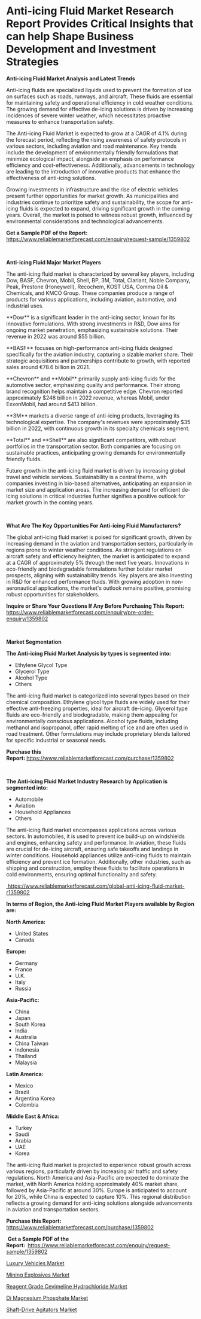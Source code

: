 <p><h1>Anti-icing Fluid Market Research Report Provides Critical Insights that can help Shape Business Development and Investment Strategies</h1></p><p><strong>Anti-icing Fluid Market Analysis and Latest Trends</strong></p>
<p><p>Anti-icing fluids are specialized liquids used to prevent the formation of ice on surfaces such as roads, runways, and aircraft. These fluids are essential for maintaining safety and operational efficiency in cold weather conditions. The growing demand for effective de-icing solutions is driven by increasing incidences of severe winter weather, which necessitates proactive measures to enhance transportation safety.</p><p>The Anti-icing Fluid Market is expected to grow at a CAGR of 4.1% during the forecast period, reflecting the rising awareness of safety protocols in various sectors, including aviation and road maintenance. Key trends include the development of environmentally friendly formulations that minimize ecological impact, alongside an emphasis on performance efficiency and cost-effectiveness. Additionally, advancements in technology are leading to the introduction of innovative products that enhance the effectiveness of anti-icing solutions. </p><p>Growing investments in infrastructure and the rise of electric vehicles present further opportunities for market growth. As municipalities and industries continue to prioritize safety and sustainability, the scope for anti-icing fluids is expected to expand, driving significant growth in the coming years. Overall, the market is poised to witness robust growth, influenced by environmental considerations and technological advancements.</p></p>
<p><strong>Get a Sample PDF of the Report:&nbsp;</strong> <a href="https://www.reliablemarketforecast.com/enquiry/request-sample/1359802">https://www.reliablemarketforecast.com/enquiry/request-sample/1359802</a></p>
<p>&nbsp;</p>
<p><strong>Anti-icing Fluid Major Market Players</strong></p>
<p><p>The anti-icing fluid market is characterized by several key players, including Dow, BASF, Chevron, Mobil, Shell, BP, 3M, Total, Clariant, Noble Company, Peak, Prestone (Honeywell), Recochem, KOST USA, Comma Oil & Chemicals, and KMCO Group. These companies produce a range of products for various applications, including aviation, automotive, and industrial uses.</p><p>**Dow** is a significant leader in the anti-icing sector, known for its innovative formulations. With strong investments in R&D, Dow aims for ongoing market penetration, emphasizing sustainable solutions. Their revenue in 2022 was around $55 billion.</p><p>**BASF** focuses on high-performance anti-icing fluids designed specifically for the aviation industry, capturing a sizable market share. Their strategic acquisitions and partnerships contribute to growth, with reported sales around €78.6 billion in 2021.</p><p>**Chevron** and **Mobil** primarily supply anti-icing fluids for the automotive sector, emphasizing quality and performance. Their strong brand recognition helps maintain a competitive edge. Chevron reported approximately $246 billion in 2022 revenue, whereas Mobil, under ExxonMobil, had around $413 billion.</p><p>**3M** markets a diverse range of anti-icing products, leveraging its technological expertise. The company's revenues were approximately $35 billion in 2022, with continuous growth in its specialty chemicals segment.</p><p>**Total** and **Shell** are also significant competitors, with robust portfolios in the transportation sector. Both companies are focusing on sustainable practices, anticipating growing demands for environmentally friendly fluids.</p><p>Future growth in the anti-icing fluid market is driven by increasing global travel and vehicle services. Sustainability is a central theme, with companies investing in bio-based alternatives, anticipating an expansion in market size and application areas. The increasing demand for efficient de-icing solutions in critical industries further signifies a positive outlook for market growth in the coming years.</p></p>
<p>&nbsp;</p>
<p><strong>What Are The Key Opportunities For Anti-icing Fluid Manufacturers?</strong></p>
<p><p>The global anti-icing fluid market is poised for significant growth, driven by increasing demand in the aviation and transportation sectors, particularly in regions prone to winter weather conditions. As stringent regulations on aircraft safety and efficiency heighten, the market is anticipated to expand at a CAGR of approximately 5% through the next five years. Innovations in eco-friendly and biodegradable formulations further bolster market prospects, aligning with sustainability trends. Key players are also investing in R&D for enhanced performance fluids. With growing adoption in non-aeronautical applications, the market's outlook remains positive, promising robust opportunities for stakeholders.</p></p>
<p><strong>Inquire or Share Your Questions If Any Before Purchasing This Report:</strong> <a href="https://www.reliablemarketforecast.com/enquiry/pre-order-enquiry/1359802">https://www.reliablemarketforecast.com/enquiry/pre-order-enquiry/1359802</a></p>
<p>&nbsp;</p>
<p><strong>Market Segmentation</strong></p>
<p><strong>The Anti-icing Fluid Market Analysis by types is segmented into:</strong></p>
<p><ul><li>Ethylene Glycol Type</li><li>Glycerol Type</li><li>Alcohol Type</li><li>Others</li></ul></p>
<p><p>The anti-icing fluid market is categorized into several types based on their chemical composition. Ethylene glycol type fluids are widely used for their effective anti-freezing properties, ideal for aircraft de-icing. Glycerol type fluids are eco-friendly and biodegradable, making them appealing for environmentally conscious applications. Alcohol type fluids, including methanol and isopropanol, offer rapid melting of ice and are often used in road treatment. Other formulations may include proprietary blends tailored for specific industrial or seasonal needs.</p></p>
<p><strong>Purchase this Report:&nbsp;</strong><a href="https://www.reliablemarketforecast.com/purchase/1359802">https://www.reliablemarketforecast.com/purchase/1359802</a></p>
<p>&nbsp;</p>
<p><strong>The Anti-icing Fluid Market Industry Research by Application is segmented into:</strong></p>
<p><ul><li>Automobile</li><li>Aviation</li><li>Household Appliances</li><li>Others</li></ul></p>
<p><p>The anti-icing fluid market encompasses applications across various sectors. In automobiles, it is used to prevent ice build-up on windshields and engines, enhancing safety and performance. In aviation, these fluids are crucial for de-icing aircraft, ensuring safe takeoffs and landings in winter conditions. Household appliances utilize anti-icing fluids to maintain efficiency and prevent ice formation. Additionally, other industries, such as shipping and construction, employ these fluids to facilitate operations in cold environments, ensuring optimal functionality and safety.</p></p>
<p><a href="https://www.reliablemarketforecast.com/global-anti-icing-fluid-market-r1359802">&nbsp;https://www.reliablemarketforecast.com/global-anti-icing-fluid-market-r1359802</a></p>
<p><strong>In terms of Region, the Anti-icing Fluid Market Players available by Region are:</strong></p>
<p>
    <p> <strong> North America: </strong>
        <ul>
            <li>United States</li>
            <li>Canada</li>
        </ul>
        </p> 
    <p> <strong> Europe: </strong>
        <ul>
            <li>Germany</li>
            <li>France</li>
            <li>U.K.</li>
            <li>Italy</li>
            <li>Russia</li>
        </ul>
        </p> 
    <p> <strong> Asia-Pacific: </strong>
        <ul>
            <li>China</li>
            <li>Japan</li>
            <li>South Korea</li>
            <li>India</li>
            <li>Australia</li>
            <li>China Taiwan</li>
            <li>Indonesia</li>
            <li>Thailand</li>
            <li>Malaysia</li>
        </ul>
        </p> 
    <p> <strong> Latin America: </strong>
        <ul>
            <li>Mexico</li>
            <li>Brazil</li>
            <li>Argentina Korea</li>
            <li>Colombia</li>
        </ul>
        </p> 
    <p> <strong> Middle East & Africa: </strong>
        <ul>
            <li>Turkey</li>
            <li>Saudi</li>
            <li>Arabia</li>
            <li>UAE</li>
            <li>Korea</li>
        </ul>
    </p>
    </p>
<p><p>The anti-icing fluid market is projected to experience robust growth across various regions, particularly driven by increasing air traffic and safety regulations. North America and Asia-Pacific are expected to dominate the market, with North America holding approximately 40% market share, followed by Asia-Pacific at around 30%. Europe is anticipated to account for 20%, while China is expected to capture 10%. This regional distribution reflects a growing demand for anti-icing solutions alongside advancements in aviation and transportation sectors.</p></p>
<p><strong>Purchase this Report: </strong><a href="https://www.reliablemarketforecast.com/purchase/1359802">https://www.reliablemarketforecast.com/purchase/1359802</a></p>
<p>&nbsp;<strong>Get a Sample PDF of the Report:&nbsp;&nbsp;</strong><a href="https://www.reliablemarketforecast.com/enquiry/request-sample/1359802">https://www.reliablemarketforecast.com/enquiry/request-sample/1359802</a></p>
<p><strong></strong></p>
<p><p><a href="https://www.linkedin.com/pulse/future-luxury-vehicles-market-global-forecast-trends-2024-nurve?trackingId=FAvElKTARkKW46rX%2FoGcHQ%3D%3D">Luxury Vehicles Market</a></p><p><a href="https://www.linkedin.com/pulse/strategic-market-insights-global-mining-explosives-2024-sabec?trackingId=ZZIJdbLhS%2FW96S8ceCuUdQ%3D%3D">Mining Explosives Market</a></p><p><a href="https://issuu.com/reportprime-2/docs/reagent-grade-cevimeline-hydrochlor_381a02e0767e2d">Reagent Grade Cevimeline Hydrochloride Market</a></p><p><a href="https://issuu.com/reportprime-2/docs/di-magnesium-phosphate-market-size-_16faaf447ce1f7">Di Magnesium Phosphate Market</a></p><p><a href="https://github.com/GroverBarry/Market-Research-Report-List-7/blob/main/shaft-drive-agitators-market.md">Shaft-Drive Agitators Market</a></p></p>